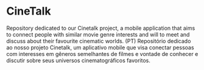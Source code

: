 # CineTalk
Repository dedicated to our Cinetalk project, a mobile application that aims to connect people with similar movie genre interests and will to meet and discuss about their favourite cinematic worlds.
(PT) Repositório dedicado ao nosso projeto Cinetalk, um aplicativo mobile que visa conectar pessoas com interesses em gêneros semelhantes de filmes e vontade de conhecer e discutir sobre seus universos cinematográficos favoritos.
